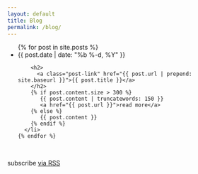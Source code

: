 ```yaml
---
layout: default
title: Blog
permalink: /blog/
---
```

  <ul class="post-list">
    {% for post in site.posts %}
      <li>
        <span class="post-meta">{{ post.date | date: "%b %-d, %Y" }}</span>

        <h2>
          <a class="post-link" href="{{ post.url | prepend: site.baseurl }}">{{ post.title }}</a>
        </h2>
        {% if post.content.size > 300 %}
           {{ post.content | truncatewords: 150 }}
           <a href="{{ post.url }}">read more</a>
        {% else %}
           {{ post.content }}
        {% endif %}
      </li>
    {% endfor %}
  </ul>

  <br/>
  <p class="rss-subscribe">subscribe <a href="{{ "/feed.xml" | prepend: site.baseurl }}">via RSS</a></p>
